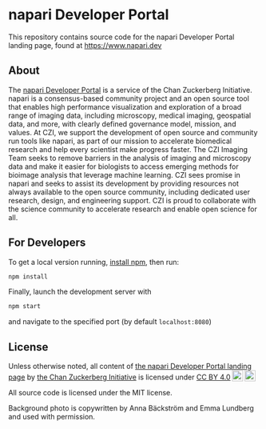 # napari Developer Portal

This repository contains source code for the napari Developer Portal landing page, found at https://www.napari.dev

## About

The [napari Developer Portal](https://napari.dev) is a service of the Chan Zuckerberg Initiative. napari is a consensus-based community project and an open source tool that enables high performance visualization and exploration of a broad range of imaging data, including microscopy, medical imaging, geospatial data, and more, with clearly defined governance model, mission, and values. At CZI, we support the development of open source and community run tools like napari, as part of our mission to accelerate biomedical research and help every scientist make progress faster. The CZI Imaging Team seeks to remove barriers in the analysis of imaging and microscopy data and make it easier for biologists to access emerging methods for bioimage analysis that leverage machine learning. CZI sees promise in napari and seeks to assist its development by providing resources not always available to the open source community, including dedicated user research, design, and engineering support. CZI is proud to collaborate with the science community to accelerate research and enable open science for all.

## For Developers

To get a local version running, [install npm](https://www.npmjs.com/get-npm), then run:

```bash
npm install
```

Finally, launch the development server with

```bash
npm start
```

and navigate to the specified port (by default `localhost:8080`)


## License

<p xmlns:dct="http://purl.org/dc/terms/" xmlns:cc="http://creativecommons.org/ns#" class="license-text">Unless otherwise noted, all content of <a rel="cc:attributionURL" property="dct:title" href="www.napari.dev">the napari Developer Portal landing page</a> by <a rel="cc:attributionURL dct:creator" property="cc:attributionName" href="chanzuckerberg.com">the Chan Zuckerberg Initiative</a> is licensed under <a rel="license" href="https://creativecommons.org/licenses/by/4.0">CC BY 4.0<img style="height:22px!important;margin-left:3px;vertical-align:text-bottom;" src="https://mirrors.creativecommons.org/presskit/icons/cc.svg?ref=chooser-v1" /><img style="height:22px!important;margin-left:3px;vertical-align:text-bottom;" src="https://mirrors.creativecommons.org/presskit/icons/by.svg?ref=chooser-v1" /></a></p>

All source code is licensed under the MIT license.

Background photo is copywritten by Anna Bäckström and Emma Lundberg and used with permission.


